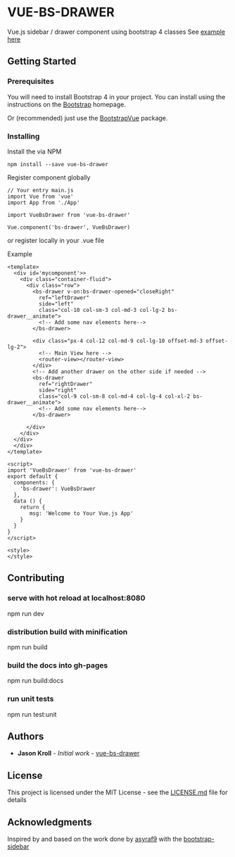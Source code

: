 # VUE-BS-DRAWER

Vue.js sidebar / drawer component using bootstrap 4 classes
See [example here](https://jasonkroll.github.io/vue-bs-drawer/)

## Getting Started

### Prerequisites

You will need to install Bootstrap 4 in your project.
You can install using the instructions on the [Bootstrap](https://v4-alpha.getbootstrap.com/) homepage.

Or (recommended) just use the [BootstrapVue](https://bootstrap-vue.js.org/) package.

### Installing

Install the via NPM

```
npm install --save vue-bs-drawer
```

Register component globally

```
// Your entry main.js
import Vue from 'vue'
import App from './App'

import VueBsDrawer from 'vue-bs-drawer'

Vue.component('bs-drawer', VueBsDrawer)
```

or register locally in your .vue file

Example
```
<template>
  <div id='mycomponent'>>
    <div class="container-fluid">
      <div class="row">
        <bs-drawer v-on:bs-drawer-opened="closeRight"
          ref="leftDrawer"
          side="left"
          class="col-10 col-sm-3 col-md-3 col-lg-2 bs-drawer__animate">
          <!-- Add some nav elements here-->
        </bs-drawer>

        <div class="px-4 col-12 col-md-9 col-lg-10 offset-md-3 offset-lg-2">
          <!-- Main View here -->
          <router-view></router-view>
        </div>
        <!-- Add another drawer on the other side if needed -->
        <bs-drawer
          ref="rightDrawer"
          side="right"
          class="col-9 col-sm-8 col-md-4 col-lg-4 col-xl-2 bs-drawer__animate">
          <!-- Add some nav elements here-->
        </bs-drawer>

      </div>
    </div>
  </div>
  </div>
</template>

<script>
import 'VueBsDrawer' from 'vue-bs-drawer'
export default {
  components: {
    'bs-drawer': VueBsDrawer
  },
  data () {
    return {
       msg: 'Welcome to Your Vue.js App'
    }
  }
}
</script>

<style>
</style>
```

## Contributing

### serve with hot reload at localhost:8080
npm run dev

### distribution build with minification
npm run build

### build the docs into gh-pages
npm run build:docs

### run unit tests
npm run test:unit

## Authors

* **Jason Kroll** - *Initial work* - [vue-bs-drawer](https://github.com/JasonKroll/vue-bs-drawer)

## License

This project is licensed under the MIT License - see the [LICENSE.md](LICENSE.md) file for details

## Acknowledgments

Inspired by and based on the work done by [asyraf9](https://github.com/asyraf9) with the [bootstrap-sidebar](https://github.com/asyraf9/bootstrap-sidebar)
